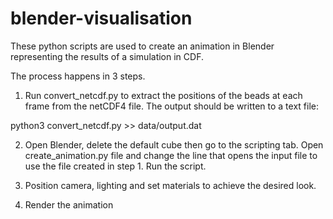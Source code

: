 # blender-visualisation

These python scripts are used to create an animation in Blender representing the results of a simulation in CDF.

The process happens in 3 steps.

1. Run convert_netcdf.py to extract the positions of the beads at each frame from the netCDF4 file. The output should be written to a text file:

python3 convert_netcdf.py >> data/output.dat

2. Open Blender, delete the default cube then go to the scripting tab. Open create_animation.py file and change the line that opens the input file to use the file created in step 1. Run the script.

3. Position camera, lighting and set materials to achieve the desired look.

4. Render the animation
